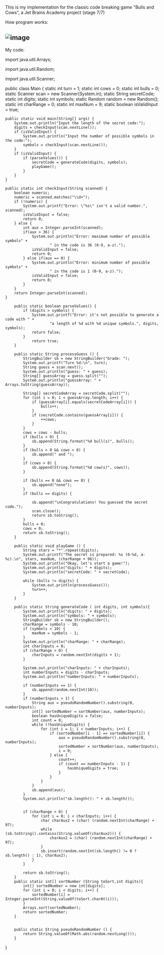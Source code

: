 This is my implementation for the classic code breaking game "Bulls and Cows", a Jet Brains Academy project (stage 7/7)

How program works:

![image](https://user-images.githubusercontent.com/69851038/117127841-01ebb180-ad73-11eb-82bd-db045b01e929.png)
---------------------
My code:

import java.util.Arrays;

import java.util.Random;

import java.util.Scanner;

public class Main {
    static int turn = 1;
    static int cows = 0;
    static int bulls = 0;
    static Scanner scan = new Scanner(System.in);
    static String secretCode;
    static int digits;
    static int symbols;
    static Random random = new Random();
    static int charRange = 0;
    static int maxNum = 9;
    static boolean isValidInput = true;

    public static void main(String[] args) {
        System.out.println("Input the length of the secret code:");
        digits = checkInput(scan.nextLine());
        if (isValidInput) {
            System.out.println("Input the number of possible symbols in the code:");
            symbols = checkInput(scan.nextLine());
        }
        if (isValidInput) {
            if (parseValues()) {
                secretCode = generateCode(digits, symbols);
                playGame();
            }
        }
    }

    public static int checkInput(String scanned) {
        boolean numeric;
        numeric = scanned.matches("\\d+");
        if (!numeric) {
            System.out.printf("Error: \"%s\" isn't a valid number.", scanned);
            isValidInput = false;
            return 0;
        } else {
            int aux = Integer.parseInt(scanned);
            if(aux > 36) {
                System.out.println("Error: maximum number of possible symbols" +
                        " in the code is 36 (0-9, a-z).");
                isValidInput = false;
                return 0;
            } else if(aux == 0) {
                System.out.println("Error: minimum number of possible symbols" +
                        " in the code is 1 (0-9, a-z).");
                isValidInput = false;
                return 0;
            }
        }
        return Integer.parseInt(scanned);
    }

        public static boolean parseValues() {
            if (digits > symbols) {
                System.out.printf("Error: it's not possible to generate a code with " +
                        "a length of %d with %d unique symbols.", digits, symbols);
                return false;
            }
                return true;
        }

        public static String processGuess () {
            StringBuilder sb = new StringBuilder("Grade: ");
            System.out.printf("Turn %d:\n", turn);
            String guess = scan.next();
            System.out.println("guess: " + guess);
            String[] guessArray = guess.split("");
            System.out.println("guessArray: " + Arrays.toString(guessArray));

            String[] secretCodeArray = secretCode.split("");
            for (int i = 0; i < guessArray.length; i++) {
                if (guessArray[i].equals(secretCodeArray[i])) {
                    bulls++;
                }
                if (secretCode.contains(guessArray[i])) {
                    ++cows;
                }
            }
            cows = cows - bulls;
            if (bulls > 0) {
                sb.append(String.format("%d bull(s)", bulls));
            }
            if (bulls > 0 && cows > 0) {
                sb.append(" and ");
            }
            if (cows > 0) {
                sb.append(String.format("%d cow(s)", cows));
            }

            if (bulls == 0 && cows == 0) {
                sb.append("none");
            }
            if (bulls == digits) {

                sb.append("\nCongratulations! You guessed the secret code.");
                scan.close();
                return sb.toString();
            }
            bulls = 0;
            cows = 0;
            return sb.toString();
        }

        public static void playGame () {
            String stars = "*".repeat(digits);
            System.out.printf("The secret is prepared: %s (0-%d, a-%c).\n", stars, maxNum, (charRange + 96));
            System.out.println("Okay, let's start a game!");
            System.out.println("digits: " + digits);
            System.out.println("secretCode: " + secretCode);

            while (bulls != digits) {
                System.out.println(processGuess());
                turn++;
            }
        }

        public static String generateCode ( int digits, int symbols){
            System.out.println("digits: " + digits);
            System.out.println("symbols: " + symbols);
            StringBuilder sb = new StringBuilder();
            charRange = symbols - 10;
            if (symbols < 10) {
                maxNum = symbols - 1;
            }
            System.out.println("charRange: " + charRange);
            int charInputs = 0;
            if (charRange > 0) {
                charInputs = random.nextInt(digits + 1);
            }

            System.out.println("charInputs: " + charInputs);
            int numberInputs = digits - charInputs;
            System.out.println("numberInputs: " + numberInputs);

            if (numberInputs == 1) {
                sb.append(random.nextInt(10));
            }
            if (numberInputs > 1) {
                String aux = pseudoRandomNumber().substring(0, numberInputs);
                int[] sortedNumber = sortNumber(aux, numberInputs);
                boolean hasUniqueDigits = false;
                int count = 0;
                while (!hasUniqueDigits) {
                    for (int i = 1; i < numberInputs; i++) {
                        if (sortedNumber[i - 1] == sortedNumber[i]) {
                            aux = pseudoRandomNumber().substring(0, numberInputs);
                            sortedNumber = sortNumber(aux, numberInputs);
                            i = 0;
                        } else {
                            count++;
                            if (count == numberInputs - 1) {
                                hasUniqueDigits = true;
                            }
                        }
                    }
                }
                sb.append(aux);
            }
            System.out.println("sb.length(): " + sb.length());


            if (charRange > 0) {
                for (int i = 0; i < charInputs; i++) {
                    char charAux2 = (char) (random.nextInt(charRange) + 97);
                    while (sb.toString().contains(String.valueOf(charAux2))) {
                        charAux2 = (char) (random.nextInt(charRange) + 97);
                    }
                    sb.insert(random.nextInt(sb.length() != 0 ? sb.length() : 1), charAux2);
                }
            }

            return sb.toString();
        }
        public static int[] sortNumber (String toSort,int digits){
            int[] sortedNumber = new int[digits];
            for (int i = 0; i < digits; i++) {
                sortedNumber[i] = Integer.parseInt(String.valueOf(toSort.charAt(i)));
            }
            Arrays.sort(sortedNumber);
            return sortedNumber;
        }


        public static String pseudoRandomNumber () {
            return String.valueOf(Math.abs(random.nextLong()));
        }

}
